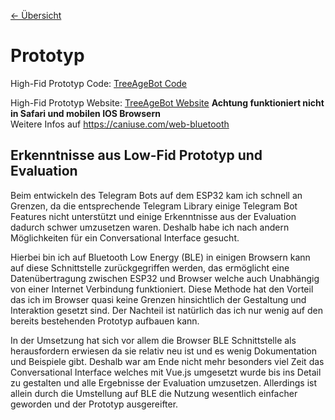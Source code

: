 [<- Übersicht](README.md)

# Prototyp 

High-Fid Prototyp Code: [TreeAgeBot Code](https://github.com/Julian-Katz/tree-age)


High-Fid Prototyp Website: [TreeAgeBot Website](https://julian-katz.github.io/tree-age/) **Achtung funktioniert nicht in Safari und mobilen IOS Browsern**
<br>Weitere Infos auf https://caniuse.com/web-bluetooth

## Erkenntnisse aus Low-Fid Prototyp und Evaluation

Beim entwickeln des Telegram Bots auf dem ESP32 kam ich schnell an Grenzen, da die entsprechende Telegram Library einige Telegram Bot Features nicht unterstützt und einige Erkenntnisse aus der Evaluation dadurch schwer umzusetzen waren. Deshalb habe ich nach andern Möglichkeiten für ein Conversational Interface gesucht. 

Hierbei bin ich auf Bluetooth Low Energy (BLE) in einigen Browsern kann auf diese Schnittstelle zurückgegriffen werden, das ermöglicht eine Datenübertragung zwischen ESP32 und Browser welche auch Unabhängig von einer Internet Verbindung funktioniert. Diese Methode hat den Vorteil das ich im Browser quasi keine Grenzen hinsichtlich der Gestaltung und Interaktion gesetzt sind. Der Nachteil ist natürlich das ich nur wenig auf den bereits bestehenden Prototyp aufbauen kann.

In der Umsetzung hat sich vor allem die Browser BLE Schnittstelle als herausfordern erwiesen da sie relativ neu ist und es wenig Dokumentation und Beispiele gibt. Deshalb war am Ende nicht mehr besonders viel Zeit das Conversational Interface welches mit Vue.js umgesetzt wurde bis ins Detail zu gestalten und alle Ergebnisse der Evaluation umzusetzen. Allerdings ist allein durch die Umstellung auf BLE die Nutzung wesentlich einfacher geworden und der Prototyp ausgereifter.    


